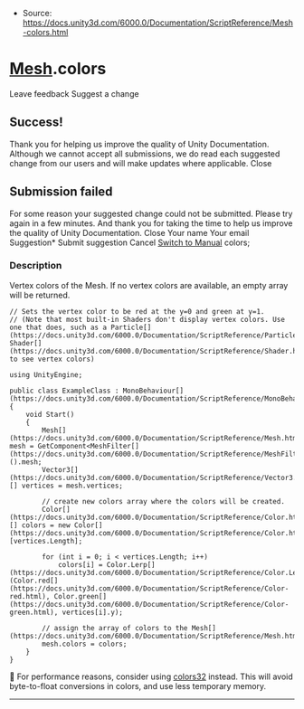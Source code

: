 * Source: https://docs.unity3d.com/6000.0/Documentation/ScriptReference/Mesh-colors.html

#  [Mesh](https://docs.unity3d.com/6000.0/Documentation/ScriptReference/Mesh.html).colors
Leave feedback
Suggest a change
## Success!
Thank you for helping us improve the quality of Unity Documentation. Although we cannot accept all submissions, we do read each suggested change from our users and will make updates where applicable.
Close
## Submission failed
For some reason your suggested change could not be submitted. Please <a>try again</a> in a few minutes. And thank you for taking the time to help us improve the quality of Unity Documentation.
Close
Your name Your email Suggestion* Submit suggestion
Cancel
[Switch to Manual](https://docs.unity3d.com/6000.0/Documentation/Manual/class-Mesh.html "Go to Mesh Component in the Manual")
colors; 
### Description
Vertex colors of the Mesh.
If no vertex colors are available, an empty array will be returned.
```
// Sets the vertex color to be red at the y=0 and green at y=1.
// (Note that most built-in Shaders don't display vertex colors. Use one that does, such as a Particle[](https://docs.unity3d.com/6000.0/Documentation/ScriptReference/ParticleSystem.Particle.html) Shader[](https://docs.unity3d.com/6000.0/Documentation/ScriptReference/Shader.html), to see vertex colors)  
  
using UnityEngine;  
  
public class ExampleClass : MonoBehaviour[](https://docs.unity3d.com/6000.0/Documentation/ScriptReference/MonoBehaviour.html)
{
    void Start()
    {
        Mesh[](https://docs.unity3d.com/6000.0/Documentation/ScriptReference/Mesh.html) mesh = GetComponent<MeshFilter[](https://docs.unity3d.com/6000.0/Documentation/ScriptReference/MeshFilter.html)>().mesh;
        Vector3[](https://docs.unity3d.com/6000.0/Documentation/ScriptReference/Vector3.html)[] vertices = mesh.vertices;  
  
        // create new colors array where the colors will be created.
        Color[](https://docs.unity3d.com/6000.0/Documentation/ScriptReference/Color.html)[] colors = new Color[](https://docs.unity3d.com/6000.0/Documentation/ScriptReference/Color.html)[vertices.Length];  
  
        for (int i = 0; i < vertices.Length; i++)
            colors[i] = Color.Lerp[](https://docs.unity3d.com/6000.0/Documentation/ScriptReference/Color.Lerp.html)(Color.red[](https://docs.unity3d.com/6000.0/Documentation/ScriptReference/Color-red.html), Color.green[](https://docs.unity3d.com/6000.0/Documentation/ScriptReference/Color-green.html), vertices[i].y);  
  
        // assign the array of colors to the Mesh[](https://docs.unity3d.com/6000.0/Documentation/ScriptReference/Mesh.html).
        mesh.colors = colors;
    }
}

```

For performance reasons, consider using [colors32](https://docs.unity3d.com/6000.0/Documentation/ScriptReference/Mesh-colors32.html) instead. This will avoid byte-to-float conversions in colors, and use less temporary memory.
* * *

